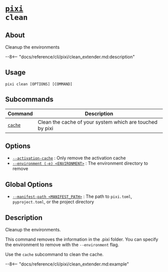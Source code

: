 # <code>[pixi](../pixi.md) clean</code>

## About
Cleanup the environments

--8<-- "docs/reference/cli/pixi/clean_extender.md:description"

## Usage
```
pixi clean [OPTIONS] [COMMAND]
```

## Subcommands
| Command | Description |
|---------|-------------|
| [`cache`](clean/cache.md) | Clean the cache of your system which are touched by pixi |


## Options
- <a id="arg---activation-cache" href="#arg---activation-cache">`--activation-cache`</a>
:  Only remove the activation cache
- <a id="arg---environment" href="#arg---environment">`--environment (-e) <ENVIRONMENT>`</a>
:  The environment directory to remove

## Global Options
- <a id="arg---manifest-path" href="#arg---manifest-path">`--manifest-path <MANIFEST_PATH>`</a>
:  The path to `pixi.toml`, `pyproject.toml`, or the project directory

## Description
Cleanup the environments.

This command removes the information in the .pixi folder. You can specify the environment to remove with the `--environment` flag.

Use the `cache` subcommand to clean the cache.


--8<-- "docs/reference/cli/pixi/clean_extender.md:example"
